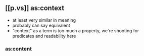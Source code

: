 


## [[p.vs]] as:context

- at least very similar in meaning
- probably can say equivalent
- "context" as a term is too much a property, we're shooting for predicates and readability here

### as:content

